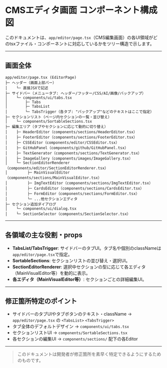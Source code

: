 # CMSエディタ画面 コンポーネント構成図

このドキュメントは、`app/editor/page.tsx`（CMS編集画面）の各UI領域がどのtsxファイル・コンポーネントに対応しているかをツリー構造で示します。

---

## 画面全体

```
app/editor/page.tsx (EditorPage)
├─ ヘッダー（画面上部バー）
│    └─ 直接JSXで記述
├─ サイドバー（メニュータブ: ヘッダー/フッター/CSS/AI/画像/バックアップ）
│    └─ components/ui/tabs.tsx
│        ├─ Tabs
│        ├─ TabsList
│        └─ TabsTrigger（各タブ: "バックアップ"などのテキストはここで指定）
├─ セクションリスト（ページ内セクションの一覧・並び替え）
│    └─ components/SortableSections.tsx
├─ 編集エリア（タブやセクションに応じて動的に切り替え）
│    ├─ HeaderEditor（components/sections/HeaderEditor.tsx）
│    ├─ FooterEditor（components/sections/FooterEditor.tsx）
│    ├─ CSSEditor（components/editor/CSSEditor.tsx）
│    ├─ GitHubPanel（components/github/GitHubPanel.tsx）
│    ├─ TextGenerator（components/sections/TextGenerator.tsx）
│    ├─ ImageGallery（components/images/ImageGallery.tsx）
│    └─ SectionEditorRenderer（components/editor/SectionEditorRenderer.tsx）
│         ├─ MainVisualEditor（components/sections/MainVisualEditor.tsx）
│         ├─ ImgTextEditor（components/sections/ImgTextEditor.tsx）
│         ├─ CardsEditor（components/sections/CardsEditor.tsx）
│         ├─ FormEditor（components/sections/FormEditor.tsx）
│         └─ ...他セクションエディタ
├─ セクション追加ダイアログ
│    └─ components/ui/dialog.tsx
│    └─ SectionSelector（components/SectionSelector.tsx）
```

---

## 各領域の主な役割・props

- **TabsList/TabsTrigger**: サイドバーのタブUI。タブ名や個別のclassNameは`app/editor/page.tsx`で指定。
- **SortableSections**: セクションリストの並び替え・選択UI。
- **SectionEditorRenderer**: 選択中セクションの型に応じて各エディタ（MainVisualEditor等）を動的に表示。
- **各エディタ（MainVisualEditor等）**: セクションごとの詳細編集UI。

---

## 修正箇所特定のポイント

- サイドバーのタブUIやタブボタンのテキスト・className → `app/editor/page.tsx` の `<TabsList>` `<TabsTrigger>`
- タブ全体のデフォルトデザイン → `components/ui/tabs.tsx`
- セクションリストUI → `components/SortableSections.tsx`
- 各セクションの編集UI → `components/sections/` 配下の各Editor

---

> このドキュメントは開発者が修正箇所を素早く特定できるようにするためのものです。 